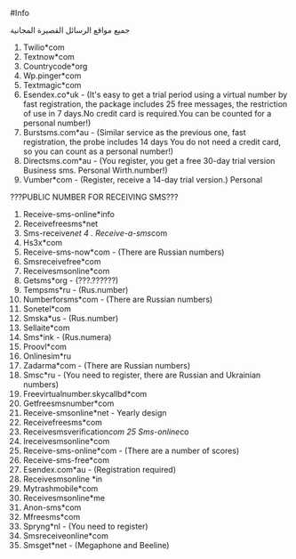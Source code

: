 #Info

 جميع مواقع الرسائل القصيرة المجانية

1. Twilio*com
2. Textnow*com
3. Countrycode*org
4. Wp.pinger*com
5. Textmagic*com
6. Esendex.co*uk - (It's easy to get a trial period using a virtual number by fast registration, the package includes 25 free messages, the restriction of use in 7 days.No credit card is required.You can be counted for a personal number!)
7. Burstsms.com*au - (Similar service as the previous one, fast registration, the probe includes 14 days You do not need a credit card, so you can count as a personal number!)
8. Directsms.com*au - (You register, you get a free 30-day trial version Business sms. Personal Wirth.number!)
9. Vumber*com - (Register, receive a 14-day trial version.) Personal


???PUBLIC NUMBER FOR RECEIVING SMS???

1. Receive-sms-online*info
2. Receivefreesms*net
3. Sms-receive*net
4 . Receive-a-sms*com
5. Hs3x*com
6. Receive-sms-now*com - (There are Russian numbers)
7. Smsreceivefree*com
8. Receivesmsonline*com
9. Getsms*org - (???.??????)
10. Tempsms*ru - (Rus.number)
11. Numberforsms*com - (There are Russian numbers)
12. Sonetel*com
13. Smska*us - (Rus.number)
14. Sellaite*com
15. Sms*ink - (Rus.numera)
16. Proovl*com
17. Onlinesim*ru
18. Zadarma*com - (There are Russian numbers)
19. Smsc*ru - (You need to register, there are Russian and Ukrainian numbers)
20. Freevirtualnumber.skycallbd*com
21. Getfreesmsnumber*com
22. Receive-smsonline*net - Yearly design
23. Receivefreesms*com
24. Receivesmsverification*com
25 Sms-online*co
26. Ireceivesmsonline*com
27. Receive-sms-online*com - (There are a number of scores)
28. Receive-sms-free*com
29. Esendex.com*au - (Registration required)
30. Receivesmsonline *in
31. Mytrashmobile*com
32. Receivesmsonline*me
33. Anon-sms*com
34. Mfreesms*com
35. Spryng*nl - (You need to register)
36. Smsreceiveonline*com
37. Smsget*net - (Megaphone and Beeline)
